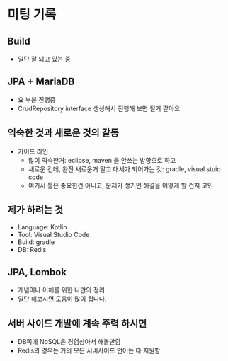 # 미팅 기록

## Build

- 일단 잘 되고 있는 중

## JPA + MariaDB

- 요 부분 진행중
- CrudRepository interface 생성해서 진행해 보면 될거 같아요.

## 익숙한 것과 새로운 것의 갈등

- 가이드 라인
  - 많이 익숙한거: eclipse, maven 을 안쓰는 방향으로 하고
  - 새로운 건데, 완전 새로운거 말고 대세가 되어가는 것: gradle, visual stuio code
  - 여기서 툴은 중요한건 아니고, 문제가 생기면 해결을 어떻게 할 건지 고민

## 제가 하려는 것

- Language: Kotlin
- Tool: Visual Studio Code
- Build: gradle
- DB: Redis

## JPA, Lombok

- 개념이나 이해를 위한 나만의 정리
- 일단 해보시면 도움이 많이 됩니다.

## 서버 사이드 개발에 계속 주력 하시면

- DB쪽에 NoSQL은 경험삼아서 해볼만함
- Redis의 경우는 거의 모든 서버사이드 언어는 다 지원함